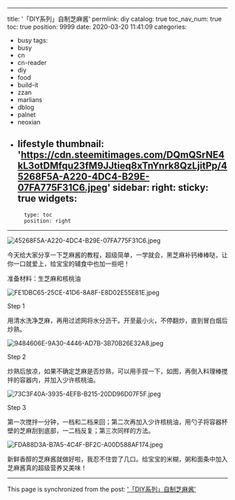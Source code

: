 
---
title: '「DIY系列」自制芝麻酱'
permlink: diy
catalog: true
toc_nav_num: true
toc: true
position: 9999
date: 2020-03-20 11:41:09
categories:
- busy
tags:
- busy
- cn
- cn-reader
- diy
- food
- build-it
- zzan
- marlians
- dblog
- palnet
- neoxian
- lifestyle
thumbnail: 'https://cdn.steemitimages.com/DQmQSrNE4kL3otDMfqu23fM9JJtieq8xTnYnrk8QzLjitPp/45268F5A-A220-4DC4-B29E-07FA775F31C6.jpeg'
sidebar:
    right:
        sticky: true
widgets:
    -
        type: toc
        position: right
---



![45268F5A-A220-4DC4-B29E-07FA775F31C6.jpeg](https://cdn.steemitimages.com/DQmQSrNE4kL3otDMfqu23fM9JJtieq8xTnYnrk8QzLjitPp/45268F5A-A220-4DC4-B29E-07FA775F31C6.jpeg)

今天给大家分享一下芝麻酱的教程，超级简单，一学就会，黑芝麻补钙棒棒哒，让你一口就爱上，给宝宝的辅食中也加一些吧！

 准备材料：生芝麻和核桃油

![FE1DBC65-25CE-41D6-8A8F-E8D02E55E81E.jpeg](https://cdn.steemitimages.com/DQme7LWpj3H3z4qDp3gAniDA9Li4UcqooXWk8iYuGyUHFss/FE1DBC65-25CE-41D6-8A8F-E8D02E55E81E.jpeg)

Step 1 

用清水洗净芝麻，再用过滤网将水分沥干。开至最小火，不停翻炒，直到冒白烟后炒熟。

![9484606E-9A30-4446-AD7B-3B70B26E32A8.jpeg](https://cdn.steemitimages.com/DQmRh8b1aeGRfY2Dm75EdxduzPPzEUej467pjeXHj2HEaTL/9484606E-9A30-4446-AD7B-3B70B26E32A8.jpeg)

Step 2

炒熟后放凉，如果不确定芝麻是否炒熟，可以用手捏一下，如图，再倒入料理棒搅拌的容器内，并加入少许核桃油。


![73C3F40A-3935-4EFB-B215-20DD96D07F5F.jpeg](https://cdn.steemitimages.com/DQmcY914xRKW5y8mvN38oevzEybazAfM7h3tkSGxDRmF6u4/73C3F40A-3935-4EFB-B215-20DD96D07F5F.jpeg)

Step 3

第一次搅拌一分钟，一档和二档来回；第二次再加入少许核桃油，用勺子将容器杯壁的芝麻刮到底部，一二档反复；第三次同样的方法。

![FDA88D3A-B7A5-4C4F-BF2C-A00D588AF174.jpeg](https://cdn.steemitimages.com/DQmNwv2xeB7p3MD35Au9qKJSz56PknN1NtQcztL1MAfCUhx/FDA88D3A-B7A5-4C4F-BF2C-A00D588AF174.jpeg)

新鲜香醇的芝麻酱就做好啦，我忍不住尝了几口。给宝宝的米糊，粥和面条中加入芝麻酱真的超级营养又美味！



- - -

This page is synchronized from the post: ['「DIY系列」自制芝麻酱'](https://steemit.com/@mrspointm/diy)
